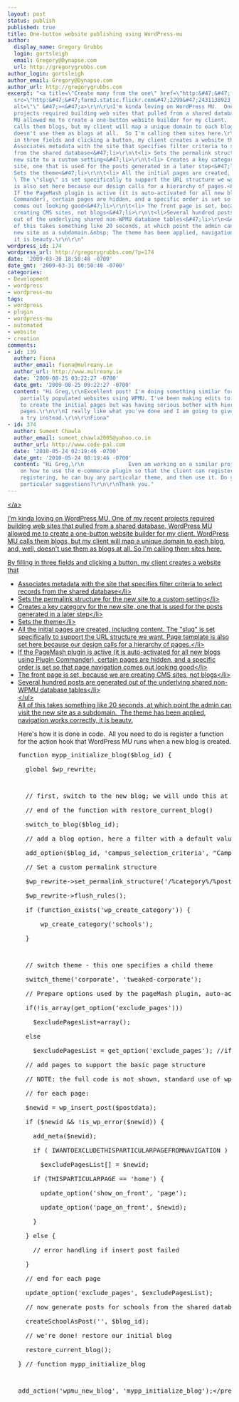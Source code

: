 ```yaml
---
layout: post
status: publish
published: true
title: One-button website publishing using WordPress-mu
author:
  display_name: Gregory Grubbs
  login: gortsleigh
  email: Gregory@Dynapse.com
  url: http://gregorygrubbs.com
author_login: gortsleigh
author_email: Gregory@Dynapse.com
author_url: http://gregorygrubbs.com
excerpt: "<a title=\"Create many from the one\" href=\"http:&#47;&#47;flickr.com&#47;photos&#47;63989735@N00&#47;2431138923\"><img
  src=\"http:&#47;&#47;farm3.static.flickr.com&#47;2299&#47;2431138923_ff1f7aaa36.jpg\"
  alt=\"\" &#47;><&#47;a>\r\n\r\nI'm kinda loving on WordPress MU.  One of my recent
  projects required building web sites that pulled from a shared database.  WordPress
  MU allowed me to create a one-button website builder for my client.  WordPress MU
  calls them blogs, but my client will map a unique domain to each blog, and, well,
  doesn't use them as blogs at all.  So I'm calling them sites here.\r\n\r\nBy filling
  in three fields and clicking a button, my client creates a website that\r\n<ul>\r\n\t<li>
  Associates metadata with the site that specifies filter criteria to select records
  from the shared database<&#47;li>\r\n\t<li> Sets the permalink structure for the
  new site to a custom setting<&#47;li>\r\n\t<li> Creates a key category for the new
  site, one that is used for the posts generated in a later step<&#47;li>\r\n\t<li>
  Sets the theme<&#47;li>\r\n\t<li> All the initial pages are created, including content.
  \ The \"slug\" is set specifically to support the URL structure we want.  Page template
  is also set here because our design calls for a hierarchy of pages.<&#47;li>\r\n\t<li>
  If the PageMash plugin is active (it is auto-activated for all new blogs using Plugin
  Commander), certain pages are hidden, and a specific order is set so that page navigation
  comes out looking good<&#47;li>\r\n\t<li> The front page is set, because we are
  creating CMS sites, not blogs<&#47;li>\r\n\t<li>Several hundred posts are generated
  out of the underlying shared non-WPMU database tables<&#47;li>\r\n<&#47;ul>\r\nAll
  of this takes something like 20 seconds, at which point the admin can visit the
  new site as a subdomain.&nbsp; The theme has been applied, navigation works correctly,
  it is beauty.\r\n\r\n"
wordpress_id: 174
wordpress_url: http://gregorygrubbs.com/?p=174
date: '2009-03-30 18:50:48 -0700'
date_gmt: '2009-03-31 00:50:48 -0700'
categories:
- Development
- wordpress
- wordpress-mu
tags:
- wordpress
- plugin
- wordpress-mu
- automated
- website
- creation
comments:
- id: 139
  author: Fiona
  author_email: fiona@mulreany.ie
  author_url: http://www.mulreany.ie
  date: '2009-08-25 03:22:27 -0700'
  date_gmt: '2009-08-25 09:22:27 -0700'
  content: "Hi Greg,\r\nExcellent post! I'm doing something similar for 'instant'
    partially populated websites using WPMU. I've been making edits to wpmu-functions.php
    to create the initial pages but was having serious bother with hierarchy and child
    pages.\r\n\r\nI really like what you've done and I am going to give your method
    a try instead.\r\n\r\nFiona"
- id: 374
  author: Sumeet Chawla
  author_email: sumeet_chawla2005@yahoo.co.in
  author_url: http://www.code-pal.com
  date: '2010-05-24 02:19:46 -0700'
  date_gmt: '2010-05-24 08:19:46 -0700'
  content: "Hi Greg,\r\n              Even am working on a similar project. Am researching
    on how to use the e-commerce plugin so that the client can register and after
    registering, he can buy any particular theme, and then use it. Do you have any
    particular suggestions?\r\n\r\nThank you."
---
```

<p><a title="Create many from the one" href="http:&#47;&#47;flickr.com&#47;photos&#47;63989735@N00&#47;2431138923"><img src="http:&#47;&#47;farm3.static.flickr.com&#47;2299&#47;2431138923_ff1f7aaa36.jpg" alt="" &#47;><&#47;a></p>
<p>I'm kinda loving on WordPress MU.  One of my recent projects required building web sites that pulled from a shared database.  WordPress MU allowed me to create a one-button website builder for my client.  WordPress MU calls them blogs, but my client will map a unique domain to each blog, and, well, doesn't use them as blogs at all.  So I'm calling them sites here.</p>
<p>By filling in three fields and clicking a button, my client creates a website that</p>
<ul>
<li> Associates metadata with the site that specifies filter criteria to select records from the shared database<&#47;li>
<li> Sets the permalink structure for the new site to a custom setting<&#47;li>
<li> Creates a key category for the new site, one that is used for the posts generated in a later step<&#47;li>
<li> Sets the theme<&#47;li>
<li> All the initial pages are created, including content.  The "slug" is set specifically to support the URL structure we want.  Page template is also set here because our design calls for a hierarchy of pages.<&#47;li>
<li> If the PageMash plugin is active (it is auto-activated for all new blogs using Plugin Commander), certain pages are hidden, and a specific order is set so that page navigation comes out looking good<&#47;li>
<li> The front page is set, because we are creating CMS sites, not blogs<&#47;li>
<li>Several hundred posts are generated out of the underlying shared non-WPMU database tables<&#47;li><br />
<&#47;ul><br />
All of this takes something like 20 seconds, at which point the admin can visit the new site as a subdomain.&nbsp; The theme has been applied, navigation works correctly, it is beauty.</p>
<p><a id="more"></a><a id="more-174"></a></p>
<p>Here's how it is done in code.&nbsp; All you need to do is register a function for the action hook that WordPress MU runs when a new blog is created.</p>
<pre lang="PHP">function mypp_initialize_blog($blog_id) {<br />
  global $wp_rewrite;</p>
<p>  &#47;&#47; first, switch to the new blog; we will undo this at the<br />
  &#47;&#47; end of the function with restore_current_blog()<br />
  switch_to_blog($blog_id);<br />
  &#47;&#47; add a blog option, here a filter with a default value<br />
  add_option($blog_id, 'campus_selection_criteria', "CampusStateID='CA'");<br />
  &#47;&#47; Set a custom permalink structure<br />
  $wp_rewrite->set_permalink_structure('&#47;%category%&#47;%postname%');<br />
  $wp_rewrite->flush_rules();<br />
  if (function_exists('wp_create_category')) {<br />
      wp_create_category('schools');<br />
  }</p>
<p>  &#47;&#47; switch theme - this one specifies a child theme<br />
  switch_theme('corporate', 'tweaked-corporate');<br />
  &#47;&#47; Prepare options used by the pageMash plugin, auto-activated for new sites<br />
  if(!is_array(get_option('exclude_pages')))<br />
    $excludePagesList=array();<br />
  else<br />
    $excludePagesList = get_option('exclude_pages'); &#47;&#47;if it's empty set as an empty array<br />
  &#47;&#47; add pages to support the basic page structure<br />
  &#47;&#47; NOTE: the full code is not shown, standard use of wp_insert post<br />
  &#47;&#47; for each page:<br />
  $newid = wp_insert_post($postdata);<br />
  if ($newid &amp;&amp; !is_wp_error($newid)) {<br />
    add_meta($newid);<br />
    if ( IWANTOEXCLUDETHISPARTICULARPAGEFROMNAVIGATION )<br />
      $excludePagesList[] = $newid;<br />
    if (THISPARTICULARPAGE == 'home') {<br />
      update_option('show_on_front', 'page');<br />
      update_option('page_on_front', $newid);<br />
    }<br />
  } else {<br />
    &#47;&#47; error handling if insert post failed<br />
  }<br />
  &#47;&#47; end for each page<br />
  update_option('exclude_pages', $excludePagesList);<br />
  &#47;&#47; now generate posts for schools from the shared database<br />
  createSchoolAsPost('', $blog_id);<br />
  &#47;&#47; we're done! restore our initial blog<br />
  restore_current_blog();<br />
} &#47;&#47; function mypp_initialize_blog</p>
<p>add_action('wpmu_new_blog', 'mypp_initialize_blog');<&#47;pre></p>
